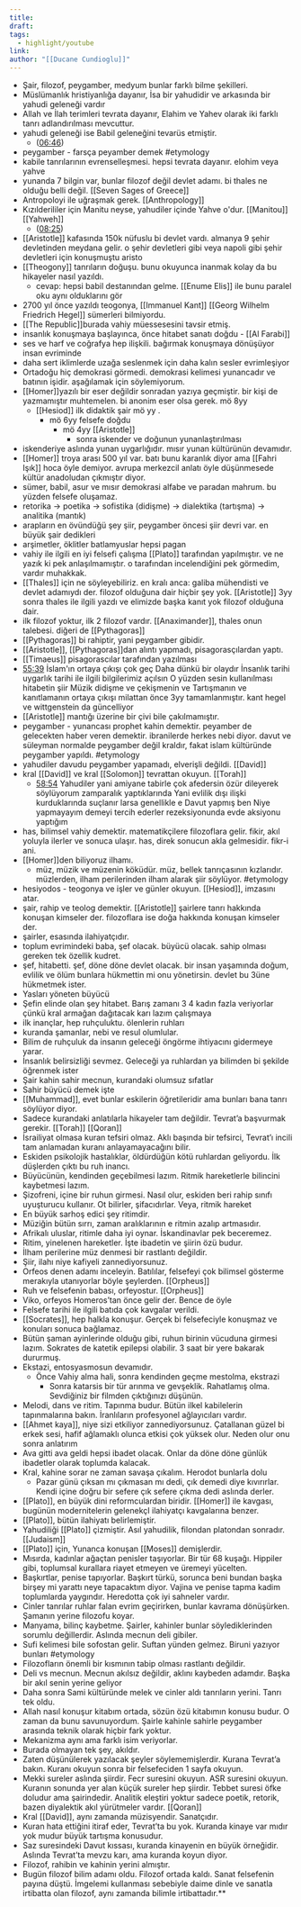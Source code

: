 ```yaml
---
title: 
draft: 
tags:
  - highlight/youtube
link: 
author: "[[Ducane Cundioglu]]"
---
```

* Şair, filozof, peygamber, medyum bunlar farklı bilme şekilleri.
* Müslümanlık hristiyanlığa dayanır, İsa bir yahudidir ve arkasında bir yahudi geleneği vardır
* Allah ve İlah terimleri tevrata dayanır, Elahim ve Yahev olarak iki farklı tanrı adlandırılması mevcuttur.
* yahudi geleneği ise Babil geleneğini tevarüs etmiştir. 
	* ([06:46](https://www.youtube.com/watch?v=YBzTlbXuyfM&t=406s))
* peygamber - farsça peyamber demek #etymology 
* kabile tanrılarının evrenselleşmesi. hepsi tevrata dayanır. elohim veya yahve
* yunanda 7 bilgin var, bunlar filozof değil devlet adamı. bi thales ne olduğu belli değil. [[Seven Sages of Greece]]
* Antropoloyi ile uğraşmak gerek. [[Anthropology]]
* Kızılderililer için Manitu neyse, yahudiler içinde Yahve o'dur. [[Manitou]] [[Yahweh]] 
	* ([08:25](https://www.youtube.com/watch?v=YBzTlbXuyfM&t=505s))
* [[Aristotle]] kafasında 150k nüfuslu bi devlet vardı. almanya 9 şehir devletinden meydana gelir. o şehir devletleri gibi veya napoli gibi şehir devletleri için konuşmuştu aristo
* [[Theogony]] tanrıların doğuşu. bunu okuyunca inanmak kolay da bu hikayeler nasıl yazıldı.
	* cevap: hepsi babil destanından gelme. [[Enume Elis]] ile bunu paralel oku aynı olduklarını gör
* 2700 yıl önce yazıldı teogonya, [[Immanuel Kant]] [[Georg Wilhelm Friedrich Hegel]] sümerleri bilmiyordu.
* [[The Republic]]burada vahiy müessesesini tavsir etmiş.
* insanlık konuşmaya başlayınca, önce hitabet sanatı doğdu - [[Al Farabi]]
* ses ve harf ve coğrafya hep ilişkili. bağırmak konuşmaya dönüşüyor insan evriminde
* daha sert iklimlerde uzağa seslenmek için daha kalın sesler evrimleşiyor
* Ortadoğu hiç demokrasi görmedi. demokrasi kelimesi yunancadır ve batının işidir. aşağılamak için söylemiyorum.
* [[Homer]]yazılı bir eser değildir sonradan yazıya geçmiştir. bir kişi de yazmamıştır muhtemelen. bi anonim eser olsa gerek. mö 8yy
	* [[Hesiod]] ilk didaktik şair mö yy .
		* mö 6yy felsefe doğdu
			* mö 4yy [[Aristotle]] 
				* sonra iskender ve doğunun yunanlaştırılması
* iskenderiye aslında yunan uygarlığıdır. mısır yunan kültürünün devamıdır.
* [[Homer]] troya arası 500 yıl var. batı bunu karanlık diyor ama [[Fahri Işık]] hoca öyle demiyor. avrupa merkezcil anlatı öyle düşünmesede kültür anadoludan çıkmıştır diyor.
* sümer, babil, asur ve mısır demokrasi alfabe ve paradan mahrum. bu yüzden felsefe oluşamaz.
* retorika → poetika → sofistika (didişme) → dialektika (tartışma) → analitika (mantık)
* arapların en övündüğü şey şiir, peygamber öncesi şiir devri var. en büyük şair dedikleri
* arşimetler, öklitler batlamyuslar hepsi pagan
* vahiy ile ilgili en iyi felsefi çalışma [[Plato]] tarafından yapılmıştır. ve ne yazık ki pek anlaşılmamıştır. o tarafından incelendiğini pek görmedim, vardır muhakkak.
* [[Thales]] için ne söyleyebiliriz. en kralı anca: galiba mühendisti ve devlet adamıydı der. filozof olduğuna dair hiçbir şey yok. [[Aristotle]] 3yy sonra thales ile ilgili yazdı ve elimizde başka kanıt yok filozof olduğuna dair.
* ilk filozof yoktur, ilk 2 filozof vardır. [[Anaximander]], thales onun talebesi. diğeri de [[Pythagoras]]
* [[Pythagoras]] bi rahiptir, yani peygamber gibidir.
* [[Aristotle]], [[Pythagoras]]dan alıntı yapmadı, pisagorasçılardan yaptı.
* [[Timaeus]] pisagorascılar tarafından yazılması
* [55:39](https://www.youtube.com/watch?v=YBzTlbXuyfM&t=3339s&type=snipo) İslam'ın ortaya çıkışı çok geç Daha dünkü bir olaydır İnsanlık tarihi uygarlık tarihi ile ilgili bilgilerimiz açılsın O yüzden sesin kullanılması hitabetin şiir Müzik didişme ve çekişmenin ve Tartışmanın ve kanıtlamanın ortaya çıkışı milattan önce 3yy tamamlanmıştır. kant hegel ve wittgenstein da güncelliyor
* [[Aristotle]] mantığı üzerine bir çivi bile çakılmamıştır.
* peygamber - yunancası prophet kahin demektir. peyamber de gelecekten haber veren demektir. ibranilerde herkes nebi diyor. davut ve süleyman normalde peygamber değil kraldır, fakat islam kültüründe peygamber yapıldı. #etymology 
* yahudiler davudu peygamber yapamadı, elverişli değildi. [[David]]
* kral [[David]] ve kral [[Solomon]] tevrattan okuyun. [[Torah]]
	* [58:54](https://www.youtube.com/watch?v=YBzTlbXuyfM&t=3534s&type=snipo) Yahudiler yani amiyane tabirle çok afedersin özür dileyerek söylüyorum zamparalık yaptıklarında Yani evlilik dışı ilişki kurduklarında suçlanır larsa genellikle e Davut yapmış ben Niye yapmayayım demeyi tercih ederler rezeksiyonunda evde aksiyonu yaptığım
* has, bilimsel vahiy demektir. matematikçilere filozoflara gelir. fikir, akıl yoluyla ilerler ve sonuca ulaşır. has, direk sonucun akla gelmesidir. fikr-i ani.
* [[Homer]]den biliyoruz ilhamı. 
	* müz, müzik ve müzenin köküdür. müz, bellek tanrıçasının kızlarıdır. müzlerden, ilham perilerinden ilham alarak şiir söylüyor. #etymology 
* hesiyodos - teogonya ve işler ve günler okuyun. [[Hesiod]], imzasını atar.
* şair, rahip ve teolog demektir. [[Aristotle]] şairlere tanrı hakkında konuşan kimseler der. filozoflara ise doğa hakkında konuşan kimseler der.
* şairler, esasında ilahiyatçıdır.
* toplum evrimindeki baba, şef olacak. büyücü olacak. sahip olması gereken tek özellik kudret.
* şef, hitabetti. şef, döne döne devlet olacak. bir insan yaşamında doğum, evlilik ve ölüm bunlara hükmettin mi onu yönetirsin. devlet bu 3üne hükmetmek ister.
* Yasları yöneten büyücü
* Şefin elinde olan şey hitabet. Barış zamanı 3 4 kadın fazla veriyorlar çünkü kral armağan dağıtacak karı lazım çalışmaya
* ilk inançlar, hep ruhçuluktu. ölenlerin ruhları
* kuranda şamanlar, nebi ve resul olumlular.
* Bilim de ruhçuluk da insanın geleceği öngörme ihtiyacını gidermeye yarar.
* İnsanlık belirsizliği sevmez. Geleceği ya ruhlardan ya bilimden bi şekilde öğrenmek ister
* Şair kahin sahir mecnun, kurandaki olumsuz sıfatlar
* Sahir büyücü demek işte
* [[Muhammad]], evet bunlar eskilerin öğretileridir ama bunları bana tanrı söylüyor diyor.
* Sadece  kurandaki anlatılarla hikayeler tam değildir. Tevrat’a başvurmak gerekir. [[Torah]] [[Qoran]]
* İsrailiyat olmasa kuran tefsiri olmaz. Aklı başında bir tefsirci, Tevrat’ı incili tam anlamadan kuranı anlayamayacağını bilir.
* Eskiden psikolojik hastalıklar, öldürdüğün kötü ruhlardan geliyordu. İlk düşlerden çıktı bu ruh inancı.
* Büyücünün, kendinden geçebilmesi lazım. Ritmik hareketlerle bilincini kaybetmesi lazım.
* Şizofreni, içine bir ruhun girmesi. Nasıl olur, eskiden beri rahip sınıfı uyuşturucu kullanır. Ot bilirler, şifacıdırlar. Veya, ritmik hareket
* En büyük sarhoş edici şey ritimdir.
* Müziğin bütün sırrı, zaman aralıklarının e ritmin azalıp artmasıdır.
* Afrikalı uluslar, ritimle daha iyi oynar. İskandinavlar pek beceremez.
* Ritim, yinelenen hareketler. İşte ibadetin ve şiirin özü budur.
* İlham perilerine müz denmesi bir rastlantı değildir.
* Şiir, ilahı niye kafiyeli zannediyorsunuz.
* Orfeos denen adamı inceleyin. Batılılar, felsefeyi çok bilimsel gösterme merakıyla utanıyorlar böyle şeylerden. [[Orpheus]]
* Ruh ve felsefenin babası, orfeyostur. [[Orpheus]]
* Viko, orfeyos Homeros’tan önce gelir der. Bence de öyle
* Felsefe tarihi ile ilgili batıda çok kavgalar verildi.
* [[Socrates]], hep halkla konuşur. Gerçek bi felsefeciyle konuşmaz ve konuları sonuca bağlamaz.
* Bütün şaman ayinlerinde olduğu gibi, ruhun birinin vücuduna girmesi lazım. Sokrates de katetik epilepsi olabilir. 3 saat bir yere bakarak dururmuş.
* Ekstazi, entosyasmosun devamıdır.
	* Önce Vahiy alma hali, sonra kendinden geçme mestolma, ekstrazi
		* Sonra katarsis bir tür arınma ve gevşeklik. Rahatlamış olma. Sevdiğiniz bir filmden çıktığınızı düşünün.
* Melodi, dans ve ritim. Tapınma budur. Bütün ilkel kabilelerin tapınmalarına bakın. İranlıların profesyonel ağlayıcıları vardır.
* [[Ahmet kaya]], niye sizi etkiliyor zannediyorsunuz. Çatallanan güzel bi erkek sesi, hafif ağlamaklı olunca etkisi çok yüksek olur. Neden olur onu sonra anlatırım
* Ava gitti ava geldi hepsi ibadet olacak. Onlar da döne döne günlük ibadetler olarak toplumda kalacak.
* Kral, kahine sorar ne zaman savaşa çıkalım. Herodot bunlarla dolu
	* Pazar günü çıksan mı çıkmasan mı dedi, çık demedi diye kıvırırlar. Kendi içine doğru bir sefere çık sefere çıkma dedi aslında derler.
* [[Plato]], en büyük dini reformculardan biridir. [[Homer]] ile kavgası, bugünün modernitelerin gelenekçI ilahiyatçı kavgalarına benzer.
* [[Plato]], bütün ilahiyatı belirlemiştir.
* Yahudiliği [[Plato]] çizmiştir. Asıl yahudilik, filondan platondan sonradır. [[Judaism]]
* [[Plato]] için, Yunanca konuşan [[Moses]] demişlerdir.
* Mısırda, kadınlar ağaçtan penisler taşıyorlar. Bir tür 68 kuşağı. Hippiler gibi, toplumsal kurallara riayet etmeyen ve üremeyi yücelten.
* Başkırtlar, penise tapıyorlar. Başkırt türkü, sorunca beni bundan başka birşey mi yarattı neye tapacaktım diyor. Vajina ve penise tapma kadim toplumlarda yaygındır. Heredotta çok iyi sahneler vardır.
* Cinler tanrılar ruhlar falan evrim geçirirken, bunlar kavrama dönüşürken. Şamanın yerine filozofu koyar.
* Manyama, bilinç kaybetme. Şairler, kahinler bunlar söylediklerinden sorumlu değillerdir. Aslında mecnun deli gibiler.
* Sufi kelimesi bile sofostan gelir. Suftan yünden gelmez. Biruni yazıyor bunları #etymology 
* Filozofların önemli bir kısmının tabip olması rastlantı değildir.
* Deli vs mecnun. Mecnun akılsız değildir, aklını kaybeden adamdır. Başka bir akıl senin yerine geliyor
* Daha sonra Sami kültüründe melek ve cinler aldı tanrıların yerini. Tanrı tek oldu.
* Allah nasıl konuşur kitabım ortada, sözün özü kitabımın konusu budur. O zaman da bunu savunuyordum. Şairle kahinle sahirle peygamber arasında teknik olarak hiçbir fark yoktur.
* Mekanizma aynı ama farklı isim veriyorlar.
* Burada olmayan tek şey, akıldır.
* Zaten düşünülerek yazılacak şeyler söylememişlerdir. Kurana Tevrat’a bakın. Kuranı okuyun sonra bir felsefeciden 1 sayfa okuyun.
* Mekki sureler aslında şiirdir. Fecr suresini okuyun. ASR suresini okuyun. Kuranın sonunda yer alan küçük sureler hep şiirdir. Tebbet suresi öfke doludur ama şairindedir. Analitik eleştiri yoktur sadece poetik, retorik, bazen diyalektik akıl yürütmeler vardır. [[Qoran]]
* Kral [[David]], aynı zamanda müzisyendir. Sanatçıdır.
* Kuran hata ettiğini itiraf eder, Tevrat’ta bu yok. Kuranda kinaye var mıdır yok mudur büyük tartışma konusudur.
* Saz suresindeki Davut kıssası, kuranda kinayenin en büyük örneğidir. Aslında Tevrat’ta mevzu karı, ama kuranda koyun diyor.
* Filozof, rahibin ve kahinin yerini almıştır.
* Bugün filozof bilim adamı oldu. Filozof ortada kaldı. Sanat felsefenin payına düştü. İmgelemi kullanması sebebiyle daime dinle ve sanatla irtibatta olan filozof, aynı zamanda bilimle irtibattadır.**